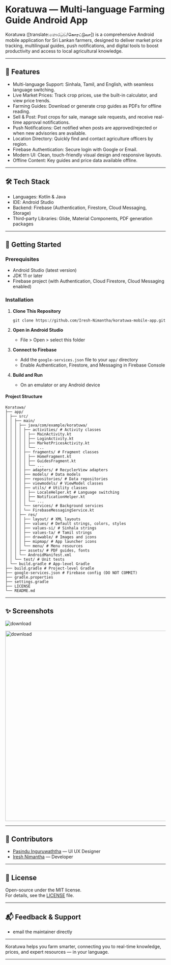 # Koratuwa — Multi-language Farming Guide Android App

Koratuwa ([translate:කොරටුව/கொரட்டுவா]) is a comprehensive Android mobile application for Sri Lankan farmers, designed to deliver market price tracking, multilingual guides, push notifications, and digital tools to boost productivity and access to local agricultural knowledge.

---

## 📱 Features

- Multi-language Support: Sinhala, Tamil, and English, with seamless language switching.
- Live Market Prices: Track crop prices, use the built-in calculator, and view price trends.
- Farming Guides: Download or generate crop guides as PDFs for offline reading.
- Sell & Post: Post crops for sale, manage sale requests, and receive real-time approval notifications.
- Push Notifications: Get notified when posts are approved/rejected or when new advisories are available.
- Location Directory: Quickly find and contact agriculture officers by region.
- Firebase Authentication: Secure login with Google or Email.
- Modern UI: Clean, touch-friendly visual design and responsive layouts.
- Offline Content: Key guides and price data available offline.

---

## 🛠️ Tech Stack

- Languages: Kotlin & Java
- IDE: Android Studio
- Backend: Firebase (Authentication, Firestore, Cloud Messaging, Storage)
- Third-party Libraries: Glide, Material Components, PDF generation packages

---

## 🚀 Getting Started

### Prerequisites

- Android Studio (latest version)
- JDK 11 or later
- Firebase project (with Authentication, Cloud Firestore, Cloud Messaging enabled)

### Installation

1. **Clone This Repository**
    ```
    git clone https://github.com/Iresh-Nimantha/koratuwa-mobile-app.git
    ```

2. **Open in Android Studio**
    - File > Open > select this folder

3. **Connect to Firebase**
    - Add the `google-services.json` file to your `app/` directory
    - Enable Authentication, Firestore, and Messaging in Firebase Console

4. **Build and Run**
    - On an emulator or any Android device

#### Project Structure

    Koratuwa/
    ├── app/
    │ ├── src/
    │ │ ├── main/
    │ │ │ ├── java/com/example/koratuwa/
    │ │ │ │ ├── activities/ # Activity classes
    │ │ │ │ │ ├── MainActivity.kt
    │ │ │ │ │ ├── LoginActivity.kt
    │ │ │ │ │ ├── MarketPricesActivity.kt
    │ │ │ │ │ └── ...
    │ │ │ │ ├── fragments/ # Fragment classes
    │ │ │ │ │ ├── HomeFragment.kt
    │ │ │ │ │ ├── GuidesFragment.kt
    │ │ │ │ │ └── ...
    │ │ │ │ ├── adapters/ # RecyclerView adapters
    │ │ │ │ ├── models/ # Data models
    │ │ │ │ ├── repositories/ # Data repositories
    │ │ │ │ ├── viewmodels/ # ViewModel classes
    │ │ │ │ ├── utils/ # Utility classes
    │ │ │ │ │ ├── LocaleHelper.kt # Language switching
    │ │ │ │ │ ├── NotificationHelper.kt
    │ │ │ │ │ └── ...
    │ │ │ │ └── services/ # Background services
    │ │ │ │ └── FirebaseMessagingService.kt
    │ │ │ ├── res/
    │ │ │ │ ├── layout/ # XML layouts
    │ │ │ │ ├── values/ # Default strings, colors, styles
    │ │ │ │ ├── values-si/ # Sinhala strings
    │ │ │ │ ├── values-ta/ # Tamil strings
    │ │ │ │ ├── drawable/ # Images and icons
    │ │ │ │ ├── mipmap/ # App launcher icons
    │ │ │ │ └── menu/ # Menu resources
    │ │ │ ├── assets/ # PDF guides, fonts
    │ │ │ └── AndroidManifest.xml
    │ │ └── test/ # Unit tests
    │ └── build.gradle # App-level Gradle
    ├── build.gradle # Project-level Gradle
    ├── google-services.json # Firebase config (DO NOT COMMIT)
    ├── gradle.properties
    ├── settings.gradle
    ├── LICENSE
    └── README.md
---

## ✨ Screenshots
![download](https://github.com/user-attachments/assets/409ce6b9-63f6-4004-b454-1ab56e34760c)

<img width="1058" height="596" alt="download" src="https://github.com/user-attachments/assets/ccb288ce-7d73-4026-a063-a9a0d60d560b" />

---

## 🤝 Contributors

- [Pasindu Inguruwaththa](https://www.linkedin.com/in/pasindu-inguruwaththa/) — UI UX Designer
- [Iresh Nimantha](https://www.linkedin.com/in/ireshnimantha/) — Developer

---

## 📄 License

Open-source under the MIT license.  
For details, see the [LICENSE](LICENSE) file.

---

## 📬 Feedback & Support

- email the maintainer directly

---

Koratuwa helps you farm smarter, connecting you to real-time knowledge, prices, and expert resources — in your language.

---

